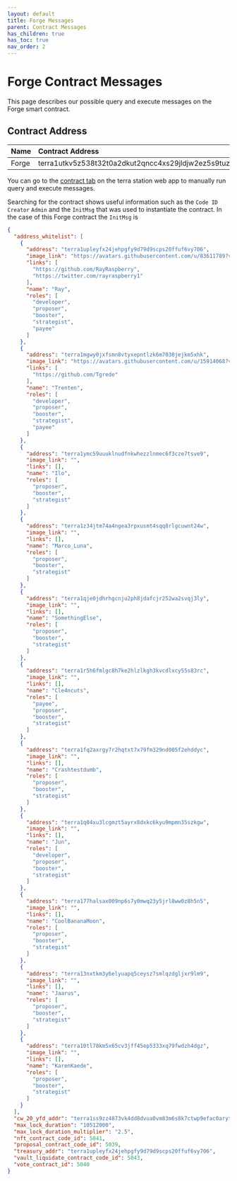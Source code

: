 ```yaml
---
layout: default
title: Forge Messages
parent: Contract Messages
has_children: true
has_toc: true
nav_order: 2
---
```


# **Forge Contract Messages**

This page describes our possible query and execute messages on the Forge smart contract. 

## Contract Address

| Name         | Contract Address                                                  |
|:-------------|:------------------------------------------------------------------|
| Forge        | terra1utkv5z538t32t0a2dkut2qncc4xs29jldjw2ez5s9tuzjsy59d0sm5p2mz  |

You can go to the [contract tab](https://station.terra.money/contract) on the terra station web app to manually run query and execute messages.

Searching for the contract shows useful information such as the `Code ID` `Creator` `Admin` and the `InitMsg` that was used to instantiate the contract. In the case of this Forge contract the `InitMsg` is 

```json
{
  "address_whitelist": [
    {
      "address": "terra1upleyfx24jehpgfy9d79d9scps20ffuf6vy706",
      "image_link": "https://avatars.githubusercontent.com/u/83611789?v=4",
      "links": [
        "https://github.com/RayRaspberry",
        "https://twitter.com/rayraspberry1"
      ],
      "name": "Ray",
      "roles": [
        "developer",
        "proposer",
        "booster",
        "strategist",
        "payee"
      ]
    },
    {
      "address": "terra1mgwy0jxfsmn8vtyxepntlzk6m7030jejkm5xhk",
      "image_link": "https://avatars.githubusercontent.com/u/15914068?v=4",
      "links": [
        "https://github.com/Tgrede"
      ],
      "name": "Trenten",
      "roles": [
        "developer",
        "proposer",
        "booster",
        "strategist",
        "payee"
      ]
    },
    {
      "address": "terra1ymc59uuuklnudfnkwhezzlnmec6f3cze7tsve9",
      "image_link": "",
      "links": [],
      "name": "Ilo",
      "roles": [
        "proposer",
        "booster",
        "strategist"
      ]
    },
    {
      "address": "terra1z34jtm74a4ngea3rpxusmt4sqq8rlgcuwnt24w",
      "image_link": "",
      "links": [],
      "name": "Marco_Luna",
      "roles": [
        "proposer",
        "booster",
        "strategist"
      ]
    },
    {
      "address": "terra1qje0jdhrhgcnju2ph8jdafcjr252wa2svqj3ly",
      "image_link": "",
      "links": [],
      "name": "SomethingElse",
      "roles": [
        "proposer",
        "booster",
        "strategist"
      ]
    },
    {
      "address": "terra1r5h6fmlgc8h7ke2hlzlkgh3kvcdlxcy55s83rc",
      "image_link": "",
      "links": [],
      "name": "Cle4ncuts",
      "roles": [
        "payee",
        "proposer",
        "booster",
        "strategist"
      ]
    },
    {
      "address": "terra1fq2axrgy7r2hqtxt7x79fm329nd005f2ehddyc",
      "image_link": "",
      "links": [],
      "name": "Crashtestdumb",
      "roles": [
        "proposer",
        "booster",
        "strategist"
      ]
    },
    {
      "address": "terra1q04xu3lcgmzt5ayrx8dxkc6kyu9mpmn35szkgw",
      "image_link": "",
      "links": [],
      "name": "Jun",
      "roles": [
        "developer",
        "proposer",
        "booster",
        "strategist"
      ]
    },
    {
      "address": "terra177halsax009np6s7y0mwq23y5jrl8ww0z8h5n5",
      "image_link": "",
      "links": [],
      "name": "CoolBananaMoon",
      "roles": [
        "proposer",
        "booster",
        "strategist"
      ]
    },
    {
      "address": "terra13nxtkm3y6elyuapq5ceysz7smlqzdgljxr9lm9",
      "image_link": "",
      "links": [],
      "name": "Jaarus",
      "roles": [
        "proposer",
        "booster",
        "strategist"
      ]
    },
    {
      "address": "terra10tl78km5x65cv3jff45ep5333xq79fwdzh4dgz",
      "image_link": "",
      "links": [],
      "name": "KarenKaede",
      "roles": [
        "proposer",
        "booster",
        "strategist"
      ]
    }
  ],
  "cw_20_yfd_addr": "terra1ss9zz4873vk4dd8dvua0vm83m6s8k7ctwp9efac0arytn6jthfgsy2d4a9",
  "max_lock_duration": "10512000",
  "max_lock_duration_multiplier": "2.5",
  "nft_contract_code_id": 5041,
  "proposal_contract_code_id": 5039,
  "treasury_addr": "terra1upleyfx24jehpgfy9d79d9scps20ffuf6vy706",
  "vault_liquidate_contract_code_id": 5043,
  "vote_contract_id": 5040
}
```